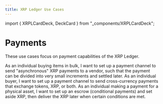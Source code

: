 ```yaml
---
title: XRP Ledger Use Cases
---
```

import { XRPLCardDeck, DeckCard } from "_components/XRPLCardDeck";

# Payments

These use cases focus on payment capabilities of the XRP Ledger.

<XRPLCardDeck cols="1/3">
  <DeckCard title="Payment Channels" to="payment-channels-uc.md">
    As an individual buying items in bulk, I want to set up a payment channel to send "asynchronous" XRP payments to a vendor, such that the payment can be divided into very small increments and settled later.
  </DeckCard>
  <DeckCard title="Cross-Currency Payments" to="cross-currency-payments-uc.md">
    As an individual buyer, I want to set up a payment channel to send cross-currency payments that exchange tokens, XRP, or both.
  </DeckCard>
  <DeckCard title="Escrow" to="escrow-uc.md">
    As an individual making a payment for a physical asset, I want to set up an escrow (conditional payments) and set aside XRP, then deliver the XRP later when certain conditions are met.
  </DeckCard>
</XRPLCardDeck>